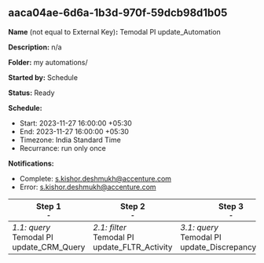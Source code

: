 ## aaca04ae-6d6a-1b3d-970f-59dcb98d1b05

**Name** (not equal to External Key)**:** Temodal PI update_Automation

**Description:** n/a

**Folder:** my automations/

**Started by:** Schedule

**Status:** Ready

**Schedule:**

* Start: 2023-11-27 16:00:00 +05:30
* End: 2023-11-27 16:00:00 +05:30
* Timezone: India Standard Time
* Recurrance: run only once

**Notifications:**

* Complete: s.kishor.deshmukh@accenture.com
* Error: s.kishor.deshmukh@accenture.com

| Step 1<br>_<small>-</small>_ | Step 2<br>_<small>-</small>_ | Step 3<br>_<small>-</small>_ |
| --- | --- | --- |
| _1.1: query_<br>Temodal PI update_CRM_Query | _2.1: filter_<br>Temodal PI update_FLTR_Activity | _3.1: query_<br>Temodal PI update_Discrepancy_Query |
